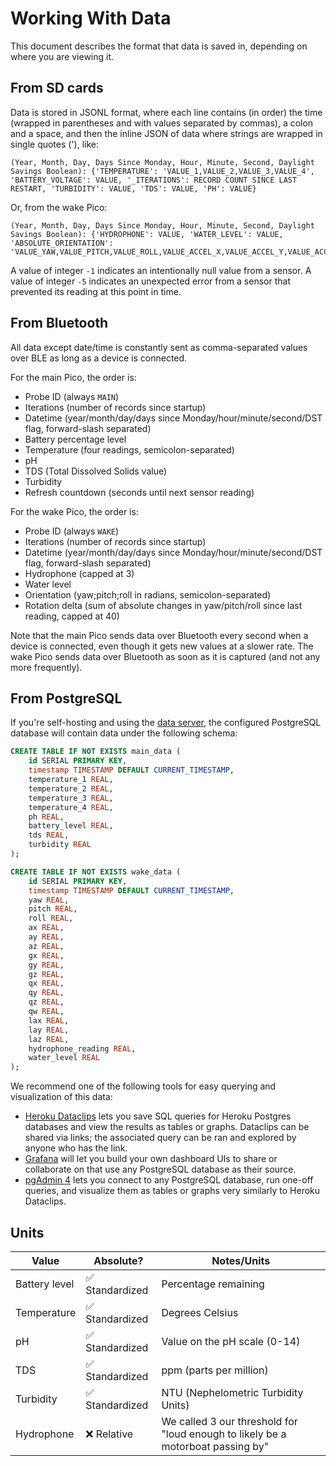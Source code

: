 # Working With Data

This document describes the format that data is saved in, depending on where you are viewing it.

## From SD cards

Data is stored in JSONL format, where each line contains (in order) the time (wrapped in parentheses and with values separated by commas), a colon and a space, and then the inline JSON of data where strings are wrapped in single quotes ('), like:

```
(Year, Month, Day, Days Since Monday, Hour, Minute, Second, Daylight Savings Boolean): {'TEMPERATURE': 'VALUE_1,VALUE_2,VALUE_3,VALUE_4', 'BATTERY_VOLTAGE': VALUE, '_ITERATIONS': RECORD COUNT SINCE LAST RESTART, 'TURBIDITY': VALUE, 'TDS': VALUE, 'PH': VALUE}
```

Or, from the wake Pico:

```
(Year, Month, Day, Days Since Monday, Hour, Minute, Second, Daylight Savings Boolean): {'HYDROPHONE': VALUE, 'WATER_LEVEL': VALUE, 'ABSOLUTE_ORIENTATION': 'VALUE_YAW,VALUE_PITCH,VALUE_ROLL,VALUE_ACCEL_X,VALUE_ACCEL_Y,VALUE_ACCEL_Z,VALUE_GYRO_X,VALUE_GYRO_Y,VALUE_GYRO_Z,VALUE_QUAT_X,VALUE_QUAT_Y,VALUE_QUAT_Z,VALUE_QUAT_W,VALUE_LINACCEL_X,VALUE_LINACCEL_Y,VALUE_LINACCEL_Z'}
```

A value of integer `-1` indicates an intentionally null value from a sensor. A value of integer `-5` indicates an unexpected error from a sensor that prevented its reading at this point in time.

## From Bluetooth

All data except date/time is constantly sent as comma-separated values over BLE as long as a device is connected.

For the main Pico, the order is:
* Probe ID (always `MAIN`)
* Iterations (number of records since startup)
* Datetime (year/month/day/days since Monday/hour/minute/second/DST flag, forward-slash separated)
* Battery percentage level
* Temperature (four readings, semicolon-separated)
* pH
* TDS (Total Dissolved Solids value)
* Turbidity
* Refresh countdown (seconds until next sensor reading)

For the wake Pico, the order is:
* Probe ID (always `WAKE`)
* Iterations (number of records since startup)
* Datetime (year/month/day/days since Monday/hour/minute/second/DST flag, forward-slash separated)
* Hydrophone (capped at 3)
* Water level
* Orientation (yaw;pitch;roll in radians, semicolon-separated)
* Rotation delta (sum of absolute changes in yaw/pitch/roll since last reading, capped at 40)

Note that the main Pico sends data over Bluetooth every second when a device is connected, even though it gets new values at a slower rate. The wake Pico sends data over Bluetooth as soon as it is captured (and not any more frequently).

## From PostgreSQL

If you're self-hosting and using the [data server](https://github.com/GLAS-Education/water-quality/tree/2025/data_server), the configured PostgreSQL database will contain data under the following schema:

```sql
CREATE TABLE IF NOT EXISTS main_data (
    id SERIAL PRIMARY KEY,
    timestamp TIMESTAMP DEFAULT CURRENT_TIMESTAMP,
    temperature_1 REAL,
    temperature_2 REAL,
    temperature_3 REAL,
    temperature_4 REAL,
    ph REAL,
    battery_level REAL,
    tds REAL,
    turbidity REAL
);

CREATE TABLE IF NOT EXISTS wake_data (
    id SERIAL PRIMARY KEY,
    timestamp TIMESTAMP DEFAULT CURRENT_TIMESTAMP,
    yaw REAL,
    pitch REAL,
    roll REAL,
    ax REAL,
    ay REAL,
    az REAL,
    gx REAL,
    gy REAL,
    gz REAL,
    qx REAL,
    qy REAL,
    qz REAL,
    qw REAL,
    lax REAL,
    lay REAL,
    laz REAL,
    hydrophone_reading REAL,
    water_level REAL
);
```

We recommend one of the following tools for easy querying and visualization of this data:

* [Heroku Dataclips](https://devcenter.heroku.com/articles/dataclips) lets you save SQL queries for Heroku Postgres databases and view the results as tables or graphs. Dataclips can be shared via links; the associated query can be ran and explored by anyone who has the link.
* [Grafana](https://grafana.com) will let you build your own dashboard UIs to share or collaborate on that use any PostgreSQL database as their source.
* [pgAdmin 4](https://www.pgadmin.org/) lets you connect to any PostgreSQL database, run one-off queries, and visualize them as tables or graphs very similarly to Heroku Dataclips.

## Units

| Value | Absolute? | Notes/Units |
|-------|-----------|-------|
| Battery level | ✅ Standardized | Percentage remaining |
| Temperature | ✅ Standardized | Degrees Celsius |
| pH | ✅ Standardized | Value on the pH scale (0-14) |
| TDS | ✅ Standardized | ppm (parts per million) |
| Turbidity | ✅ Standardized | NTU (Nephelometric Turbidity Units) |
| Hydrophone | ❌ Relative | We called 3 our threshold for "loud enough to likely be a motorboat passing by" |